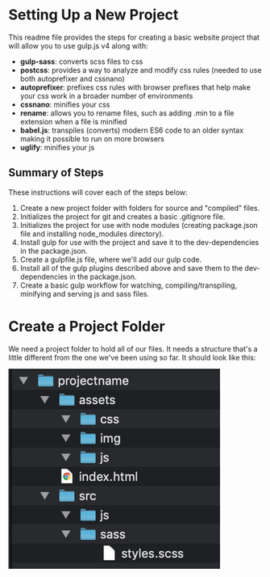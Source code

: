 # Setting Up a New Project

This readme file provides the steps for creating a basic website project that will allow you to use gulp.js v4 along with:
- **gulp-sass**: converts scss files to css
- **postcss**: provides a way to analyze and modify css rules (needed to use both autoprefixer and cssnano)
- **autoprefixer**: prefixes css rules with browser prefixes that help make your css work in a broader number of environments
- **cssnano**: minifies your css
- **rename**: allows you to rename files, such as adding .min to a file extension when a file is minified
- **babel.js**: transpiles (converts) modern ES6 code to an older syntax making it possible to run on more browsers
- **uglify**: minifies your js

## Summary of Steps

These instructions will cover each of the steps below:

1. Create a new project folder with folders for source and "compiled" files.
2. Initializes the project for git and creates a basic .gitignore file.
3. Initializes the project for use with node modules (creating package.json file and installing node_modules directory).
4. Install gulp for use with the project and save it to the dev-dependencies in the package.json.
5. Create a gulpfile.js file, where we'll add our gulp code.
6. Install all of the gulp plugins described above and save them to the dev-dependencies in the package.json.
7. Create a basic gulp workflow for watching, compiling/transpiling, minifying and serving js and sass files.

# Create a Project Folder

We need a project folder to hold all of our files.  It needs a structure that's a little different from the one we've been using so far.  It should look like this:

![](assets/img/folders.png)
